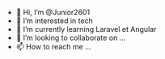 - 👋 Hi, I’m @Junior2601
- 👀 I’m interested in tech 
- 🌱 I’m currently learning Laravel et Angular 
- 💞️ I’m looking to collaborate on ...
- 📫 How to reach me ...

<!---
Junior2601/Junior2601 is a ✨ special ✨ repository because its `README.md` (this file) appears on your GitHub profile.
You can click the Preview link to take a look at your changes.
--->
